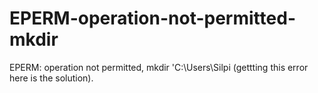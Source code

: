 # EPERM-operation-not-permitted-mkdir
EPERM: operation not permitted, mkdir 'C:\Users\Silpi     (gettting this error here is the solution).
